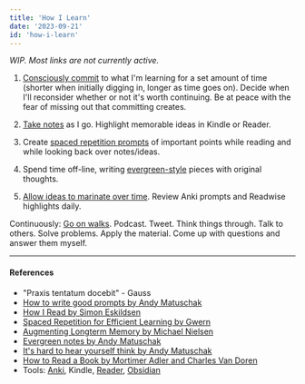 ```yaml
---
title: 'How I Learn'
date: '2023-09-21'
id: 'how-i-learn'
---
```

*WIP. Most links are not currently active.*

1. [Consciously commit]() to what I'm learning for a set amount of time (shorter when initially digging in, longer as time goes on). Decide when I'll reconsider whether or not it's worth continuing. Be at peace with the fear of missing out that committing creates.

2. [Take notes](https://granthale.com/books) as I go. Highlight memorable ideas in Kindle or Reader.

3. Create [spaced repetition prompts]() of important points while reading and while looking back over notes/ideas.

4. Spend time off-line, writing [evergreen-style]() pieces with original thoughts.

5. [Allow ideas to marinate over time](). Review Anki prompts and Readwise highlights daily.

Continuously: [Go on walks](). Podcast. Tweet. Think things through. Talk to others. Solve problems. Apply the material. Come up with questions and answer them myself.

----

#### References

- "Praxis tentatum docebit" - Gauss
- [How to write good prompts by Andy Matuschak](https://andymatuschak.org/prompts/)
- [How I Read by Simon Eskildsen](https://sirupsen.com/read)
- [Spaced Repetition for Efficient Learning by Gwern](https://gwern.net/spaced-repetition)
- [Augmenting Longterm Memory by Michael Nielsen](http://augmentingcognition.com/ltm.html)
- [Evergreen notes by Andy Matuschak](https://notes.andymatuschak.org/Evergreen_notes)
- [It's hard to hear yourself think by Andy Matuschak](https://notes.andymatuschak.org/It%E2%80%99s_hard_to_hear_yourself_think)
- [How to Read a Book by Mortimer Adler and Charles Van Doren](https://www.amazon.com/How-Read-Book-Classic-Intelligent/dp/0671212095)
- Tools: [Anki](https://ankiweb.net/), Kindle, [Reader](https://readwise.io/read), [Obsidian](https://obsidian.md/)
